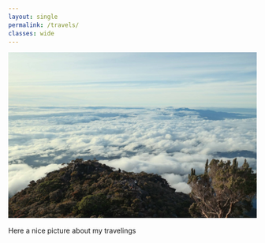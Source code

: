 ```yaml
---
layout: single
permalink: /travels/
classes: wide
---
```


<img src="/assets/images/12401642_10206892578207911_4324934037271679597_o.jpg" alt="About me"> 
      
Here a nice picture about my travelings
 

